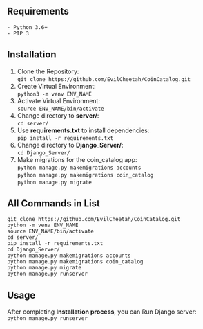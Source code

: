 ## Requirements
	- Python 3.6+
	- PIP 3

## Installation
1. Clone the Repository:  
	`git clone https://github.com/EvilCheetah/CoinCatalog.git`
2. Create Virtual Environment:  
	`python3 -m venv ENV_NAME`  
3. Activate Virtual Environment:  
	`source ENV_NAME/bin/activate`  
4. Change directory to **server/**:  
	`cd server/`
5. Use **requirements.txt** to install dependencies:  
	`pip install -r requirements.txt`  
6. Change directory to **Django_Server/**:  
	`cd Django_Server/`
7. Make migrations for the coin_catalog app:  
	`python manage.py makemigrations accounts`  
	`python manage.py makemigrations coin_catalog`  
	`python manage.py migrate`

## All Commands in List
	git clone https://github.com/EvilCheetah/CoinCatalog.git
	python -m venv ENV_NAME
	source ENV_NAME/bin/activate
	cd server/
	pip install -r requirements.txt
	cd Django_Server/
	python manage.py makemigrations accounts
	python manage.py makemigrations coin_catalog
	python manage.py migrate
	python manage.py runserver

##  Usage
After completing **Installation process**, you can Run Django server:  
	`python manage.py runserver`
